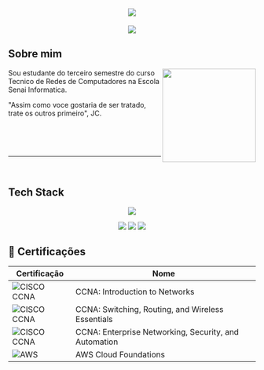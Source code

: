 <h1 align="center">
  <img src="https://capsule-render.vercel.app/api?type=rounded&height=200&color=00FFFF&text=Vitor%20Luis">
</h1>

<p align="center">
   <img src="https://readme-typing-svg.herokuapp.com?font=Fira+Code&duration=6000&pause=2000&color=00FFFF&center=true&vCenter=true&width=435&lines=Infra-estrutura+%7C+Monitoramento">
</p>

## Sobre mim

<img align="right" height="190" src="https://cdn.pixabay.com/animation/2024/07/07/06/32/06-32-28-251_512.gif">

Sou estudante do terceiro semestre do curso Tecnico de Redes de Computadores na Escola Senai Informatica.

"Assim como voce gostaria de ser tratado, trate os outros primeiro", JC.

<br>
<br>
<br>

---

<br>

## Tech Stack

<p align="center">
   <img src="https://skillicons.dev/icons?i=linux,windows,arduino,azure,grafana,nginx,powershell,visualstudio,mint,pr">
<p/>

<p align="center">
   <img src="https://img.shields.io/badge/Ubuntu-E95420?logo=ubuntu&logoColor=white">
   <img src="https://img.shields.io/badge/Linux%20Mint-87CF3E?logo=linuxmint&logoColor=fff">
   <img src="https://img.shields.io/badge/Audacity-0000CC?logo=audacity&logoColor=white">
<p/>




## 🏅 Certificações

| Certificação | Nome |
| --- | --- |
| ![CISCO CCNA](https://img.shields.io/badge/CCNA%3A%20INTRODUCTION%20TO%20NETWORKS-t?logo=cisco) | CCNA: Introduction to Networks |
| ![CISCO CCNA](https://img.shields.io/badge/CCNA%3A%20SWICHING%2C%20ROUING%2C%20AND%20WIRELESS%20ESSENTIALS-t?logo=cisco) | CCNA: Switching, Routing, and Wireless Essentials |
| ![CISCO CCNA](https://img.shields.io/badge/CCNA%3A%20ENTERPRISE%20NETWORKING%2C%20SECURITY%2C%20AND%20AUTOMATION-t?logo=cisco) | CCNA: Enterprise Networking, Security, and Automation |
| ![AWS](https://img.shields.io/badge/AWS%20CLOUD%20FOUNDATIONS-t?logo=amazonwebservices) | AWS Cloud Foundations |
